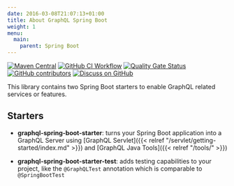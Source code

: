 ```yaml
---
date: 2016-03-08T21:07:13+01:00
title: About GraphQL Spring Boot
weight: 1
menu:
  main:
    parent: Spring Boot
---
```


[![Maven Central](https://img.shields.io/maven-central/v/com.graphql-java-kickstart/graphql-spring-boot-starter.svg)](https://maven-badges.herokuapp.com/maven-central/com.graphql-java-kickstart/graphql-spring-boot-starter)
[![GitHub CI Workflow](https://github.com/graphql-java-kickstart/graphql-spring-boot/actions/workflows/ci.yml/badge.svg?branch=master)](https://github.com/graphql-java-kickstart/graphql-spring-boot/actions/workflows/ci.yml?query=workflow%3ACI+branch%3Amaster)
[![Quality Gate Status](https://sonarcloud.io/api/project_badges/measure?project=graphql-java-kickstart_graphql-spring-boot&metric=alert_status)](https://sonarcloud.io/dashboard?id=graphql-java-kickstart_graphql-spring-boot)
[![GitHub contributors](https://img.shields.io/github/contributors/graphql-java-kickstart/graphql-spring-boot)](https://github.com/graphql-java-kickstart/graphql-spring-boot/graphs/contributors)
[![Discuss on GitHub](https://img.shields.io/badge/GitHub-discuss-orange)](https://github.com/graphql-java-kickstart/graphql-spring-boot/discussions)

This library contains two Spring Boot starters to enable GraphQL related
services or features.

## Starters

- **graphql-spring-boot-starter**: turns your Spring Boot application into
  a GraphQL Server using [GraphQL Servlet]({{< relref "/servlet/getting-started/index.md" >}})
  and [GraphQL Java Tools]({{< relref "/tools/" >}})

- **graphql-spring-boot-starter-test**: adds testing capabilities to your project,
  like the `@GraphQLTest` annotation which is comparable to `@SpringBootTest`
